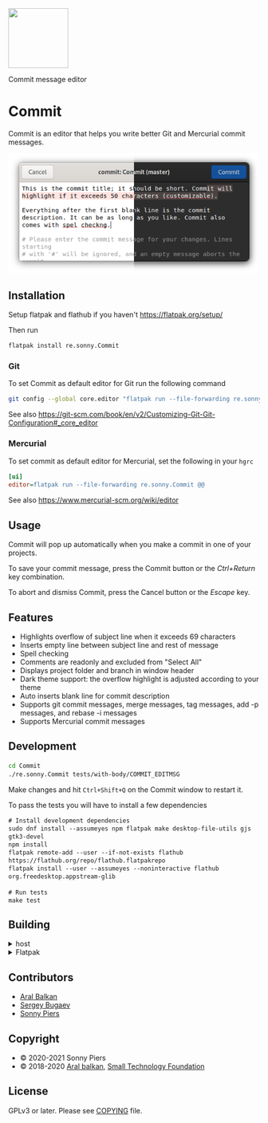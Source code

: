 <img style="vertical-align: middle;" src="data/icons/re.sonny.Commit.svg" width="120" height="120">

Commit message editor

# Commit

Commit is an editor that helps you write better Git and Mercurial commit messages.

<!-- <a href='https://flathub.org/apps/details/re.sonny.Commit'><img width='180' height='60' alt='Download on Flathub' src='https://flathub.org/assets/badges/flathub-badge-en.svg'/></a> -->

![screenshot](data/screenshot.png)

## Installation

Setup flatpak and flathub if you haven't https://flatpak.org/setup/

Then run

```sh
flatpak install re.sonny.Commit
```

### Git

To set Commit as default editor for Git run the following command

```sh
git config --global core.editor "flatpak run --file-forwarding re.sonny.Commit @@"
```

See also https://git-scm.com/book/en/v2/Customizing-Git-Git-Configuration#_core_editor

### Mercurial

To set commit as default editor for Mercurial, set the following in your `hgrc`

```ini
[ui]
editor=flatpak run --file-forwarding re.sonny.Commit @@
```

See also https://www.mercurial-scm.org/wiki/editor

## Usage

Commit will pop up automatically when you make a commit in one of your projects.

To save your commit message, press the Commit button or the _Ctrl+Return_ key combination.

To abort and dismiss Commit, press the Cancel button or the _Escape_ key.

## Features

- Highlights overflow of subject line when it exceeds 69 characters
- Inserts empty line between subject line and rest of message
- Spell checking
- Comments are readonly and excluded from "Select All"
- Displays project folder and branch in window header
- Dark theme support: the overflow highlight is adjusted according to your theme
- Auto inserts blank line for commit description
- Supports git commit messages, merge messages, tag messages, add -p messages, and rebase -i messages
- Supports Mercurial commit messages

## Development

```sh
cd Commit
./re.sonny.Commit tests/with-body/COMMIT_EDITMSG
```

Make changes and hit `Ctrl+Shift+Q` on the Commit window to restart it.

To pass the tests you will have to install a few dependencies

```
# Install development dependencies
sudo dnf install --assumeyes npm flatpak make desktop-file-utils gjs gtk3-devel
npm install
flatpak remote-add --user --if-not-exists flathub https://flathub.org/repo/flathub.flatpakrepo
flatpak install --user --assumeyes --noninteractive flathub org.freedesktop.appstream-glib

# Run tests
make test
```

## Building

<details>
  <summary>host</summary>

```sh
cd Commit
meson --prefix $PWD/install build
ninja -C build install
```

</details>

<details>
  <summary>Flatpak</summary>

Use [GNOME Builder](https://wiki.gnome.org/Apps/Builder) or

```sh
cd Commit
flatpak-builder --user --force-clean --repo=repo --install-deps-from=flathub flatpak re.sonny.Commit.json
flatpak --user remote-add --no-gpg-verify --if-not-exists Commit repo
flatpak --user install --reinstall --assumeyes Commit re.sonny.Commit
```

</details>

## Contributors

- [Aral Balkan](https://ar.al)
- [Sergey Bugaev](https://mastodon.technology/@bugaevc)
- [Sonny Piers](https://github.com/sonnyp)

## Copyright

- © 2020-2021 Sonny Piers
- © 2018-2020 [Aral balkan](https://ar.al), [Small Technology Foundation](https://small-tech.org)

## License

GPLv3 or later. Please see [COPYING](COPYING) file.
